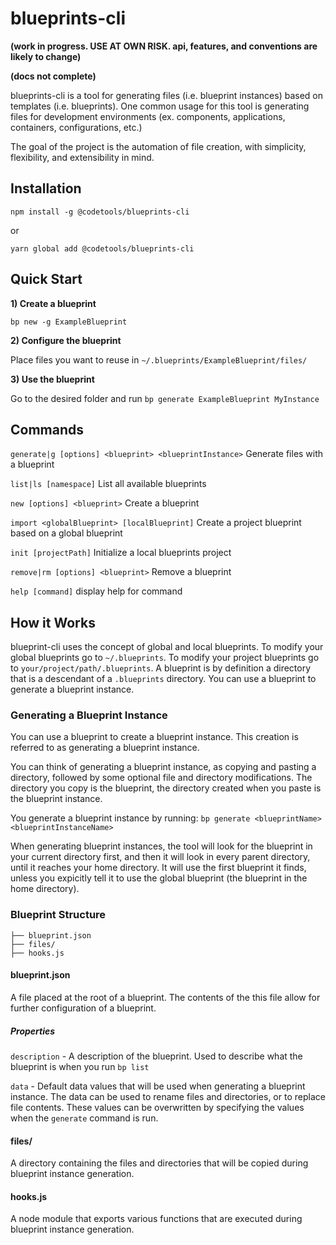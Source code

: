 # blueprints-cli

**(work in progress. USE AT OWN RISK. api, features, and conventions are likely to change)**

**(docs not complete)**

blueprints-cli is a tool for generating files (i.e. blueprint instances) based on templates (i.e. blueprints). One common usage for this tool is generating files for development environments (ex. components, applications, containers, configurations, etc.)

The goal of the project is the automation of file creation, with simplicity, flexibility, and extensibility in mind.

## Installation

`npm install -g @codetools/blueprints-cli`

or

`yarn global add @codetools/blueprints-cli`

## Quick Start

**1) Create a blueprint**

`bp new -g ExampleBlueprint`

**2) Configure the blueprint**

Place files you want to reuse in `~/.blueprints/ExampleBlueprint/files/`

**3) Use the blueprint**

Go to the desired folder and run `bp generate ExampleBlueprint MyInstance`

## Commands

`generate|g [options] <blueprint> <blueprintInstance>` Generate files with a blueprint

`list|ls [namespace]` List all available blueprints

`new [options] <blueprint>` Create a blueprint

`import <globalBlueprint> [localBlueprint]` Create a project blueprint based on a global blueprint

`init [projectPath]` Initialize a local blueprints project

`remove|rm [options] <blueprint>` Remove a blueprint

`help [command]` display help for command

## How it Works

blueprint-cli uses the concept of global and local blueprints. To modify your global blueprints go to `~/.blueprints`. To modify your project blueprints go to `your/project/path/.blueprints`. A blueprint is by definition a directory that is a descendant of a `.blueprints` directory. You can use a blueprint to generate a blueprint instance.

### Generating a Blueprint Instance

You can use a blueprint to create a blueprint instance. This creation is referred to as generating a blueprint instance.

You can think of generating a blueprint instance, as copying and pasting a directory, followed by some optional file and directory modifications. The directory you copy is the blueprint, the directory created when you paste is the blueprint instance.

You generate a blueprint instance by running: `bp generate <blueprintName> <blueprintInstanceName>`

When generating blueprint instances, the tool will look for the blueprint in your current directory first, and then it will look in every parent directory, until it reaches your home directory. It will use the first blueprint it finds, unless you expicitly tell it to use the global blueprint (the blueprint in the home directory).

### Blueprint Structure

```
├── blueprint.json
├── files/
├── hooks.js
```

#### blueprint.json

A file placed at the root of a blueprint. The contents of the this file allow for further configuration of a blueprint.

##### Properties

`description` - A description of the blueprint. Used to describe what the blueprint is when you run `bp list`

`data` - Default data values that will be used when generating a blueprint instance. The data can be used to rename files and directories, or to replace file contents. These values can be overwritten by specifying the values when the `generate` command is run.

#### files/

A directory containing the files and directories that will be copied during blueprint instance generation.

#### hooks.js

A node module that exports various functions that are executed during blueprint instance generation.
